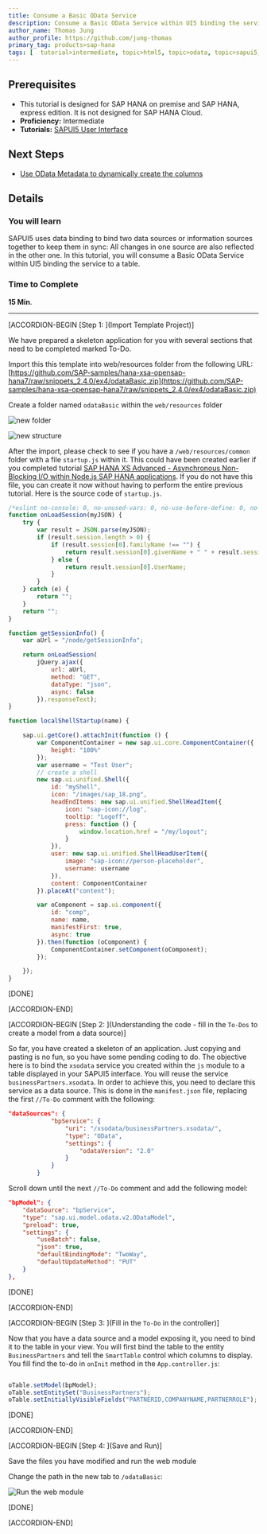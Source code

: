 ```yaml
---
title: Consume a Basic OData Service
description: Consume a Basic OData Service within UI5 binding the service to a Table
author_name: Thomas Jung
author_profile: https://github.com/jung-thomas
primary_tag: products>sap-hana
tags: [  tutorial>intermediate, topic>html5, topic>odata, topic>sapui5, products>sap-hana, products>sap-hana\,-express-edition   ]
---
```

## Prerequisites
- This tutorial is designed for SAP HANA on premise and SAP HANA, express edition. It is not designed for SAP HANA Cloud.
- **Proficiency:** Intermediate
- **Tutorials:** [SAPUI5 User Interface](https://developers.sap.com/tutorials/xsa-sapui5.html)

## Next Steps
- [Use OData Metadata to dynamically create the columns](https://developers.sap.com/tutorials/xsa-sapui5-metadata.html)

## Details
### You will learn
SAPUI5 uses data binding to bind two data sources or information sources together to keep them in sync: All changes in one source are also reflected in the other one. In this tutorial, you will consume a Basic OData Service within UI5 binding the service to a table.


### Time to Complete
**15 Min**.

---


[ACCORDION-BEGIN [Step 1: ](Import Template Project)]

We have prepared a skeleton application for you with several sections that need to be completed marked To-Do.

Import this this template into web/resources folder from the following URL: [https://github.com/SAP-samples/hana-xsa-opensap-hana7/raw/snippets_2.4.0/ex4/odataBasic.zip](https://github.com/SAP-samples/hana-xsa-opensap-hana7/raw/snippets_2.4.0/ex4/odataBasic.zip)


Create a folder named `odataBasic` within the `web/resources` folder

![new folder](1.png)

![new structure](2.png)

After the import, please check to see if you have a `/web/resources/common` folder with a file `startup.js` within it.  This could have been created earlier if you completed tutorial [SAP HANA XS Advanced - Asynchronous Non-Blocking I/O within Node.js SAP HANA applications](xsa-node-async).  If you do not have this file, you can create it now without having to perform the entire previous tutorial.  Here is the source code of `startup.js`.

```JavaScript
/*eslint no-console: 0, no-unused-vars: 0, no-use-before-define: 0, no-redeclare: 0, no-shadow:0*/
function onLoadSession(myJSON) {
	try {
		var result = JSON.parse(myJSON);
		if (result.session.length > 0) {
			if (result.session[0].familyName !== "") {
				return result.session[0].givenName + " " + result.session[0].familyName;
			} else {
				return result.session[0].UserName;
			}
		}
	} catch (e) {
		return "";
	}
	return "";
}

function getSessionInfo() {
	var aUrl = "/node/getSessionInfo";

	return onLoadSession(
		jQuery.ajax({
			url: aUrl,
			method: "GET",
			dataType: "json",
			async: false
		}).responseText);
}

function localShellStartup(name) {

	sap.ui.getCore().attachInit(function () {
		var ComponentContainer = new sap.ui.core.ComponentContainer({
			height: "100%"
		});
		var username = "Test User";
		// create a shell
		new sap.ui.unified.Shell({
			id: "myShell",
			icon: "/images/sap_18.png",
			headEndItems: new sap.ui.unified.ShellHeadItem({
				icon: "sap-icon://log",
				tooltip: "Logoff",
				press: function () {
					window.location.href = "/my/logout";
				}
			}),
			user: new sap.ui.unified.ShellHeadUserItem({
				image: "sap-icon://person-placeholder",
				username: username
			}),
			content: ComponentContainer
		}).placeAt("content");

		var oComponent = sap.ui.component({
			id: "comp",
			name: name,
			manifestFirst: true,
			async: true
		}).then(function (oComponent) {
			ComponentContainer.setComponent(oComponent);
		});

	});
}
```

[DONE]

[ACCORDION-END]

[ACCORDION-BEGIN [Step 2: ](Understanding the code - fill in the `To-Dos` to create a model from a data source)]

So far, you have created a skeleton of an application.  Just copying and pasting is no fun, so you have some pending coding to do. The objective here is to bind the `xsodata` service you created within the `js` module to a table displayed in your SAPUI5 interface. You will reuse the service `businessPartners.xsodata`. In order to achieve this, you need to declare this service as a data source.  This is done in the `manifest.json` file, replacing the first `//To-Do` comment with the following:

```json
"dataSources": {
			"bpService": {
				"uri": "/xsodata/businessPartners.xsodata/",
				"type": "OData",
				"settings": {
					"odataVersion": "2.0"
				}
			}
		}

```

Scroll down until the next `//To-Do` comment and add the following model:

```json
"bpModel": {
	"dataSource": "bpService",
	"type": "sap.ui.model.odata.v2.ODataModel",
	"preload": true,
	"settings": {
		"useBatch": false,
		"json": true,
		"defaultBindingMode": "TwoWay",
		"defaultUpdateMethod": "PUT"
	}
},
```

[DONE]

[ACCORDION-END]

[ACCORDION-BEGIN [Step 3: ](Fill in the `To-Do` in the controller)]

Now that you have a data source and a model exposing it, you need to bind it to the table in your view. You will first bind the table to the entity `BusinessPartners` and tell the `SmartTable` control which columns to display. You fill find the to-do in `onInit` method in the `App.controller.js`:

```javascript

oTable.setModel(bpModel);
oTable.setEntitySet("BusinessPartners");
oTable.setInitiallyVisibleFields("PARTNERID,COMPANYNAME,PARTNERROLE");

```

[DONE]

[ACCORDION-END]

[ACCORDION-BEGIN [Step 4: ](Save and Run)]

Save the files you have modified and run the web module

Change the path in the new tab to `/odataBasic`:

![Run the web module](5.png)

[DONE]

[ACCORDION-END]
